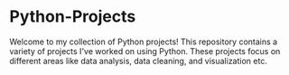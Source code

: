 # Python-Projects

Welcome to my collection of Python projects! This repository contains a variety of projects I've worked on using Python. These projects focus on different areas like data analysis, data cleaning, and visualization etc.
